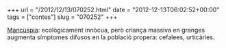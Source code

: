 +++
url = "/2012/12/13/070252.html"
date = "2012-12-13T06:02:52+00:00"
tags = ["contes"]
slug = "070252"
+++

[Mancúspia](http://es.wikipedia.org/wiki/Mancuspia): ecològicament innòcua, però criança massiva en granges augmenta símptomes difusos en la població propera: cefalees, urticàries.
